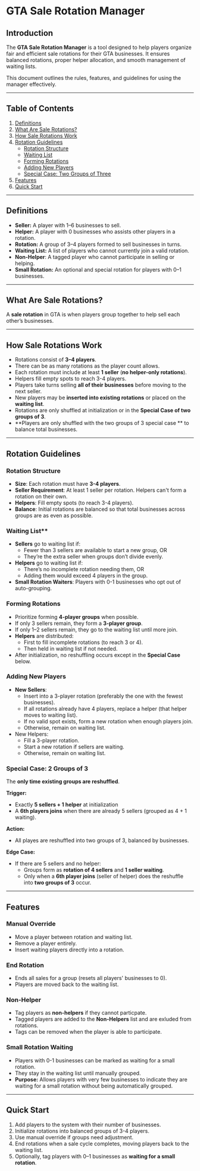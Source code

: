 # GTA Sale Rotation Manager

## Introduction
The **GTA Sale Rotation Manager** is a tool designed to help players organize fair and efficient sale rotations for their GTA businesses. It ensures balanced rotations, proper helper allocation, and smooth management of waiting lists.  

This document outlines the rules, features, and guidelines for using the manager effectively.

---

## Table of Contents
1. [Definitions](#definitions)
2. [What Are Sale Rotations?](#what-are-sale-rotations)
3. [How Sale Rotations Work](#how-sale-rotations-work)
4. [Rotation Guidelines](#rotation-guidelines)
   - [Rotation Structure](#rotation-structure)
   - [Waiting List](#waiting-list)
   - [Forming Rotations](#forming-rotations)
   - [Adding New Players](#adding-new-players)
   - [Special Case: Two Groups of Three](#special-case-two-groups-of-three)
5. [Features](#features)
6. [Quick Start](#quick-start)

---

## Definitions
- **Seller:** A player with 1–6 businesses to sell.  
- **Helper:** A player with 0 businesses who assists other players in a rotation.  
- **Rotation:** A group of 3–4 players formed to sell businesses in turns.  
- **Waiting List:** A list of players who cannot currently join a valid rotation.  
- **Non-Helper**: A tagged player who cannot participate in selling or helping.
- **Small Rotation:** An optional and special rotation for players with 0–1 businesses.

---

## What Are Sale Rotations?
A **sale rotation** in GTA is when players group together to help sell each other’s businesses.

---

## How Sale Rotations Work
- Rotations consist of **3–4 players**.  
- There can be as many rotations as the player count allows.  
- Each rotation must include at least **1 seller** (**no helper-only rotations**).  
- Helpers fill empty spots to reach 3-4 players.  
- Players take turns selling **all of their businesses** before moving to the next seller. 
- New players may be **inserted into existing rotations** or placed on the **waiting list**.  
- Rotations are only shuffled at initialization or in the **Special Case of two groups of 3**.
- **Players are only shuffled with the two groups of 3 special case ** to balance total businesses.

---

## Rotation Guidelines

### Rotation Structure
- **Size**: Each rotation must have **3-4 players**.
- **Seller Requirement**: At least 1 seller per rotation. Helpers can't form a rotation on their own. 
- **Helpers**: Fill empty spots (to reach 3-4 players).
- **Balance**: Initial rotations are balanced so that total businesses across groups are as even as possible. 

### Waiting List**
- **Sellers** go to waiting list if:
  - Fewer than 3 sellers are available to start a new group, OR
  - They’re the extra seller when groups don’t divide evenly.
- **Helpers** go to waiting list if:
  - There’s no incomplete rotation needing them, OR
  - Adding them would exceed 4 players in the group.
- **Small Rotation Waiters**: Players with 0-1 businesses who opt out of auto-grouping. 

### Forming Rotations
- Prioritize forming **4-player groups** when possible.
- If only 3 sellers remain, they form a **3-player group**.
- If only 1–2 sellers remain, they go to the waiting list until more join.
- **Helpers** are distributed:
  - First to fill incomplete rotations (to reach 3 or 4).
  - Then held in waiting list if not needed.
- After initialization, no reshuffling occurs except in the **Special Case** below.

### Adding New Players
- **New Sellers**:
  - Insert into a 3-player rotation (preferably the one with the fewest businesses).
  - If all rotations already have 4 players, replace a helper (that helper moves to waiting list).
  - If no valid spot exists, form a new rotation when enough players join.
  - Otherwise, remain on waiting list.
- New Helpers: 
  - Fill a 3-player rotation.
  - Start a new rotation if sellers are waiting. 
  - Otherwise, remain on waiting list.

### Special Case: 2 Groups of 3
The **only time existing groups are reshuffled**.

**Trigger:**
  - Exactly **5 sellers + 1 helper** at initialization
  - A **6th players joins** when there are already 5 sellers (grouped as 4 + 1 waiting).

**Action:**
  - All playes are reshuffled into two groups of 3, balanced by businesses.

**Edge Case:**
- If there are 5 sellers and no helper:
  - Groups form as **rotation of 4 sellers** and **1 seller waiting**.
  - Only when a **6th player joins** (seller of helper) does the reshuffle into **two groups of 3** occur.

---

## Features

### Manual Override
- Move a player between rotation and waiting list.  
- Remove a player entirely.  
- Insert waiting players directly into a rotation.

### End Rotation
- Ends all sales for a group (resets all players' businesses to 0).  
- Players are moved back to the waiting list.

### Non-Helper
- Tag players as **non-helpers** if they cannot particpate.  
- Tagged players are added to the **Non-Helpers** list and are exluded from rotations.  
- Tags can be removed when the player is able to participate.

### Small Rotation Waiting
- Players with 0-1 businesses can be marked as waiting for a small rotation.
- They stay in the waiting list until manually grouped.
- **Purpose:** Allows players with very few businesses to indicate they are waiting for a small rotation without being automatically grouped.  

---

## Quick Start
1. Add players to the system with their number of businesses.  
2. Initialize rotations into balanced groups of 3-4 players.  
3. Use manual override if groups need adjustment.  
4. End rotations when a sale cycle completes, moving players back to the waiting list.  
6. Optionally, tag players with 0–1 businesses as **waiting for a small rotation**.